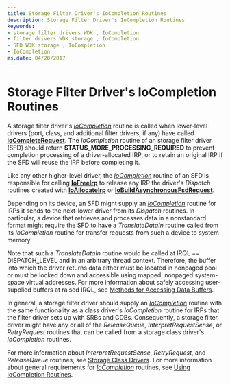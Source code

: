 ```yaml
---
title: Storage Filter Driver's IoCompletion Routines
description: Storage Filter Driver's IoCompletion Routines
keywords:
- storage filter drivers WDK , IoCompletion
- filter drivers WDK storage , IoCompletion
- SFD WDK storage , IoCompletion
- IoCompletion
ms.date: 04/20/2017
---
```


# Storage Filter Driver's IoCompletion Routines

A storage filter driver's [*IoCompletion*](/windows-hardware/drivers/ddi/wdm/nc-wdm-io_completion_routine) routine is called when lower-level drivers (port, class, and additional filter drivers, if any) have called [**IoCompleteRequest**](/windows-hardware/drivers/ddi/wdm/nf-wdm-iocompleterequest). The *IoCompletion* routine of an storage filter driver (SFD) should return **STATUS_MORE_PROCESSING_REQUIRED** to prevent completion processing of a driver-allocated IRP, or to retain an original IRP if the SFD will reuse the IRP before completing it.

Like any other higher-level driver, the [*IoCompletion*](/windows-hardware/drivers/ddi/wdm/nc-wdm-io_completion_routine) routine of an SFD is responsible for calling [**IoFreeIrp**](/windows-hardware/drivers/ddi/wdm/nf-wdm-iofreeirp) to release any IRP the driver's *Dispatch* routines created with [**IoAllocateIrp**](/windows-hardware/drivers/ddi/wdm/nf-wdm-ioallocateirp) or [**IoBuildAsynchronousFsdRequest**](/windows-hardware/drivers/ddi/wdm/nf-wdm-iobuildasynchronousfsdrequest).

Depending on its device, an SFD might supply an [*IoCompletion*](/windows-hardware/drivers/ddi/wdm/nc-wdm-io_completion_routine) routine for IRPs it sends to the next-lower driver from its *Dispatch* routines. In particular, a device that retrieves and processes data in a nonstandard format might require the SFD to have a *TranslateDataIn* routine called from its *IoCompletion* routine for transfer requests from such a device to system memory.

Note that such a *TranslateDataIn* routine would be called at IRQL == DISPATCH_LEVEL and in an arbitrary thread context. Therefore, the buffer into which the driver returns data either must be located in nonpaged pool or must be locked down and accessible using mapped, nonpaged system-space virtual addresses. For more information about safely accessing user-supplied buffers at raised IRQL, see [Methods for Accessing Data Buffers](../kernel/methods-for-accessing-data-buffers.md).

In general, a storage filter driver should supply an [*IoCompletion*](/windows-hardware/drivers/ddi/wdm/nc-wdm-io_completion_routine) routine with the same functionality as a class driver's *IoCompletion* routine for IRPs that the filter driver sets up with SRBs and CDBs. Consequently, a storage filter driver might have any or all of the *ReleaseQueue*, *InterpretRequestSense*, or *RetryRequest* routines that can be called from a storage class driver's *IoCompletion* routines.

For more information about *InterpretRequestSense*, *RetryRequest*, and *ReleaseQueue* routines, see [Storage Class Drivers](introduction-to-storage-class-drivers.md). For more information about general requirements for [*IoCompletion*](/windows-hardware/drivers/ddi/wdm/nc-wdm-io_completion_routine) routines, see [Using IoCompletion Routines](../kernel/using-iocompletion-routines.md).
